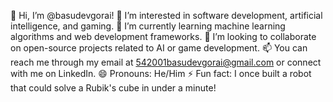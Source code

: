 👋 Hi, I’m @basudevgorai!
👀 I’m interested in software development, artificial intelligence, and gaming.
🌱 I’m currently learning machine learning algorithms and web development frameworks.
💞️ I’m looking to collaborate on open-source projects related to AI or game development.
📫 You can reach me through my email at 542001basudevgorai@gmail.com or connect with me on LinkedIn.
😄 Pronouns: He/Him
⚡ Fun fact: I once built a robot that could solve a Rubik's cube in under a minute!

